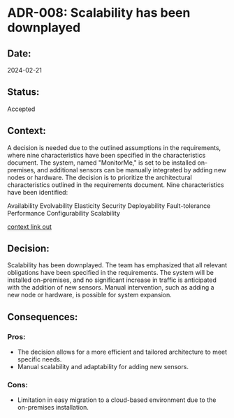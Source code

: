 # ADR-008: Scalability has been downplayed

## Date:
2024-02-21

## Status:
Accepted

## Context:
A decision is needed due to the outlined assumptions in the requirements, where nine characteristics have been specified in the characteristics document. The system, named "MonitorMe," is set to be installed on-premises, and additional sensors can be manually integrated by adding new nodes or hardware.
The decision is to prioritize the architectural characteristics outlined in the requirements document. Nine characteristics have been identified:

Availability
Evolvability
Elasticity
Security
Deployability
Fault-tolerance
Performance
Configurability
Scalability

[context link out](/ArchitectureCharacteristics/Characteristics.md#choosing-the-top-7-characteristics)

## Decision:
Scalability has been downplayed. The team has emphasized that all relevant obligations have been specified in the requirements. The system will be installed on-premises, and no significant increase in traffic is anticipated with the addition of new sensors. Manual intervention, such as adding a new node or hardware, is possible for system expansion.



## Consequences:
### Pros:
- The decision allows for a more efficient and tailored architecture to meet specific needs.
- Manual scalability and adaptability for adding new sensors.

### Cons:
- Limitation in easy migration to a cloud-based environment due to the on-premises installation.
